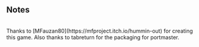 ## Notes
<br/>
Thanks to [MFauzan80](https://mfproject.itch.io/hummin-out) for creating this game.  Also thanks to tabreturn for the packaging for portmaster.
<br/>
